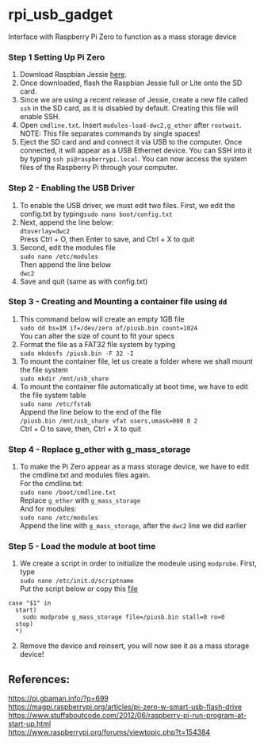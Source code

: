 # rpi_usb_gadget
Interface with Raspberry Pi Zero to function as a mass storage device
### Step 1 Setting Up Pi Zero
1. Download Raspbian Jessie [here](http://downloads.raspberrypi.org/raspbian/images/raspbian-2017-07-05/). 
2. Once downloaded, flash the Raspbian Jessie full or Lite onto the SD card. 
3. Since we are using a recent release of Jessie, create a new file called ```ssh``` in the SD card, as it is disabled by default. Creating this file will enable SSH.
4. Open ```cmdline.txt```.  Insert ```modules-load-dwc2,g_ether``` after ```rootwait```. NOTE: This file separates commands by single spaces!
5. Eject the SD card and and connect it via USB to the computer. Once connected, it will appear as a USB Ethernet device. You can SSH into it by typing ```ssh pi@raspberrypi.local```. You can now access the system files of the Raspberry Pi through your computer.
### Step 2 - Enabling the USB Driver
1. To enable the USB driver, we must edit two files. First, we edit the config.txt by typing```sudo nano boot/config.txt```
2. Next, append the line below:
<br>```dtoverlay=dwc2```
<br>Press Ctrl + O, then Enter to save, and Ctrl + X to quit
3. Second, edit the modules file
<br>```sudo nano /etc/modules```
<br>Then append the line below
<br>```dwc2```
4. Save and quit (same as with config.txt)
### Step 3 - Creating and Mounting a container file using ```dd```
1. This command below will create an empty 1GB file 
<br> ```sudo dd bs=1M if=/dev/zero of/piusb.bin count=1024```
<br> You can alter the size of count to fit your specs
2. Format the file as a FAT32 file system by typing
<br> ```sudo mkdosfs /piusb.bin -F 32 -I```
3. To mount the container file, let us create a folder where we shall mount the file system
<br> ```sudo mkdir /mnt/usb_share```
4. To mount the container file automatically at boot time, we have to edit the file system table
<br> ```sudo nano /etc/fstab```
<br>Append the line below to the end of the file
<br> ```/piusb.bin /mnt/usb_share vfat users,umask=000 0 2```
<br>Ctrl + O to save, then, Ctrl + X to quit
### Step 4 - Replace g_ether with g_mass_storage
1. To make the Pi Zero appear as a mass storage device, we have to edit the cmdline.txt and modules files again.
<br>For the cmdline.txt:
<br>```sudo nano /boot/cmdline.txt```
<br>Replace ```g_ether``` with ```g_mass_storage```
<br> And for modules:
<br>```sudo nano /etc/modules```
<br> Append the line with ```g_mass_storage```, after the ```dwc2``` line we did earlier
### Step 5 - Load the module at boot time
1. We create a script in order to initialize the modeule using ```modprobe```. First, type
<br>```sudo nano /etc/init.d/scriptname```
<br> Put the script below or copy this [file](https://github.com/jmaccad1/rpi_usb_gadget/blob/master/scriptname)
```
case "$1" in
  start)
    sudo modprobe g_mass_storage file=/piusb.bin stall=0 ro=0
  stop)
  *)
```
2. Remove the device and reinsert, you will now see it as a mass storage device!

## References:
https://pi.gbaman.info/?p=699
<br>https://magpi.raspberrypi.org/articles/pi-zero-w-smart-usb-flash-drive
<br>https://www.stuffaboutcode.com/2012/06/raspberry-pi-run-program-at-start-up.html
<br>https://www.raspberrypi.org/forums/viewtopic.php?t=154384
